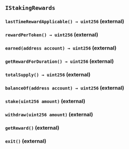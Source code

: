 ## `IStakingRewards`

### `lastTimeRewardApplicable() → uint256` (external)

### `rewardPerToken() → uint256` (external)

### `earned(address account) → uint256` (external)

### `getRewardForDuration() → uint256` (external)

### `totalSupply() → uint256` (external)

### `balanceOf(address account) → uint256` (external)

### `stake(uint256 amount)` (external)

### `withdraw(uint256 amount)` (external)

### `getReward()` (external)

### `exit()` (external)
